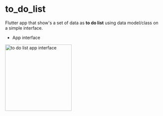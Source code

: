 # to_do_list

Flutter app that show's a set of data as **to do list** using data model/class on a simple interface.

- App interface<br>
<img width="215" alt="to do list app interface" src="https://github.com/Mjd-Gh/To-do-list-flutter-app/assets/101333803/eac11d09-45b7-45cd-97d0-53fc34570590">


